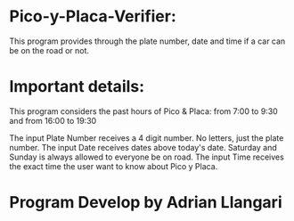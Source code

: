 # Pico-y-Placa-Verifier:

This program provides through the plate number, date and time if a car can be on the road or not.

# Important details: 

This program considers the past hours of Pico & Placa: 
from 7:00 to 9:30 and 
from 16:00 to 19:30 

The input Plate Number receives a 4 digit number. No letters, just the plate number. 
The input Date receives dates above today's date. Saturday and Sunday is always allowed to everyone be on road.
The input Time receives the exact time the user want to know about Pico y Placa.


# Program Develop by Adrian Llangari
